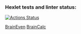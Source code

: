 ### Hexlet tests and linter status:

[![Actions Status](https://github.com/vtcaregorodtcev/python-project-49/workflows/hexlet-check/badge.svg)](https://github.com/vtcaregorodtcev/python-project-49/actions)

[BrainEven](https://asciinema.org/a/9dj2WT3M9z6NxO9sApzfrZnht)
[BrainCalc](https://asciinema.org/a/q1Xm80N0TWsyt7xAKmdMkCTYa)
